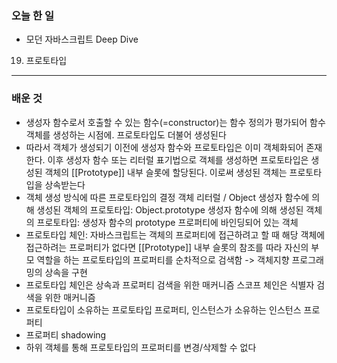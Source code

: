 ### 오늘 한 일
- 모던 자바스크립트 Deep Dive
19. 프로토타입
___
### 배운 것
>
- 생성자 함수로서 호출할 수 있는 함수(=constructor)는 함수 정의가 평가되어 함수 객체를 생성하는 시점에. 프로토타입도 더불어 생성된다
- 따라서 객체가 생성되기 이전에 생성자 함수와 프로토타입은 이미 객체화되어 존재한다. 이후 생성자 함수 또는 리터럴 표기법으로 객체를 생성하면 프로토타입은 생성된 객체의 [[Prototype]] 내부 슬롯에 할당된다. 이로써 생성된 객체는 프로토타입을 상속받는다
- 객체 생성 방식에 따른 프로토타입의 결정
객체 리터럴 / Object 생성자 함수에 의해 생성된 객체의 프로토타입: Object.prototype
생성자 함수에 의해 생성된 객체의 프로토타입: 생성자 함수의 prototype 프로퍼티에 바인딩되어 있는 객체
- 프로토타입 체인: 자바스크립트는 객체의 프로퍼티에 접근하려고 할 때 해당 객체에 접근하려는 프로퍼티가 없다면 [[Prototype]] 내부 슬롯의 참조를 따라 자신의 부모 역할을 하는 프로토타입의 프로퍼티를 순차적으로 검색함 -> 객체지향 프로그래밍의 상속을 구현
- 프로토타입 체인은 상속과 프로퍼티 검색을 위한 매커니즘
스코프 체인은 식별자 검색을 위한 매커니즘
- 프로토타입이 소유하는 프로토타입 프로퍼티, 인스턴스가 소유하는 인스턴스 프로퍼티
- 프로퍼티 shadowing
- 하위 객체를 통해 프로토타입의 프로퍼티를 변경/삭제할 수 없다

